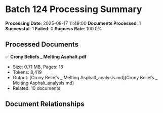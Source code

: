 # Batch 124 Processing Summary

**Processing Date**: 2025-08-17 11:49:00
**Documents Processed**: 1
**Successful**: 1
**Failed**: 0
**Success Rate**: 100.0%

## Processed Documents

✅ **Crony Beliefs _ Melting Asphalt.pdf**
   - Size: 0.71 MB, Pages: 18
   - Tokens: 8,419
   - Output: [Crony Beliefs _ Melting Asphalt_analysis.md](Crony Beliefs _ Melting Asphalt_analysis.md)
   - Related: 10 documents

## Document Relationships
